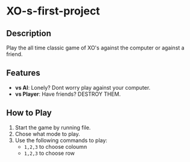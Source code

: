 # XO-s-first-project

## Description
Play the all time classic game of XO's against the computer or against a friend.

## Features
- **vs AI**: Lonely? Dont worry play against your computer.
- **vs Player**: Have friends? DESTROY THEM.

## How to Play
1. Start the game by running file.
2. Chose what mode to play.
3. Use the following commands to play:
    - `1,2,3` to choose coloumn
    - `1,2,3` to choose row
